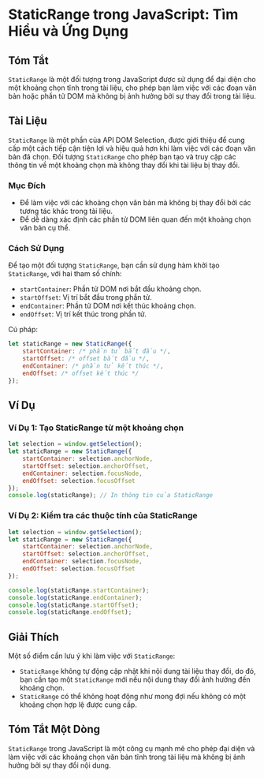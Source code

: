 <!--
Meta Description: # StaticRange trong JavaScript: Tìm Hiểu và Ứng Dụng ## Tóm Tắt `StaticRange` là một đối tượng trong JavaScript được sử dụng để đại diện cho một khoản...
Meta Keywords: staticrange, một, chọn, selection, khoảng
-->

# StaticRange trong JavaScript: Tìm Hiểu và Ứng Dụng

## Tóm Tắt
`StaticRange` là một đối tượng trong JavaScript được sử dụng để đại diện cho một khoảng chọn tĩnh trong tài liệu, cho phép bạn làm việc với các đoạn văn bản hoặc phần tử DOM mà không bị ảnh hưởng bởi sự thay đổi trong tài liệu.

## Tài Liệu
`StaticRange` là một phần của API DOM Selection, được giới thiệu để cung cấp một cách tiếp cận tiện lợi và hiệu quả hơn khi làm việc với các đoạn văn bản đã chọn. Đối tượng `StaticRange` cho phép bạn tạo và truy cập các thông tin về một khoảng chọn mà không thay đổi khi tài liệu bị thay đổi.

### Mục Đích
- Để làm việc với các khoảng chọn văn bản mà không bị thay đổi bởi các tương tác khác trong tài liệu.
- Để dễ dàng xác định các phần tử DOM liên quan đến một khoảng chọn văn bản cụ thể.

### Cách Sử Dụng
Để tạo một đối tượng `StaticRange`, bạn cần sử dụng hàm khởi tạo `StaticRange`, với hai tham số chính:
- `startContainer`: Phần tử DOM nơi bắt đầu khoảng chọn.
- `startOffset`: Vị trí bắt đầu trong phần tử.
- `endContainer`: Phần tử DOM nơi kết thúc khoảng chọn.
- `endOffset`: Vị trí kết thúc trong phần tử.

Cú pháp:
```javascript
let staticRange = new StaticRange({
    startContainer: /* phần tử bắt đầu */,
    startOffset: /* offset bắt đầu */,
    endContainer: /* phần tử kết thúc */,
    endOffset: /* offset kết thúc */
});
```

## Ví Dụ
### Ví Dụ 1: Tạo StaticRange từ một khoảng chọn
```javascript
let selection = window.getSelection();
let staticRange = new StaticRange({
    startContainer: selection.anchorNode,
    startOffset: selection.anchorOffset,
    endContainer: selection.focusNode,
    endOffset: selection.focusOffset
});
console.log(staticRange); // In thông tin của StaticRange
```

### Ví Dụ 2: Kiểm tra các thuộc tính của StaticRange
```javascript
let selection = window.getSelection();
let staticRange = new StaticRange({
    startContainer: selection.anchorNode,
    startOffset: selection.anchorOffset,
    endContainer: selection.focusNode,
    endOffset: selection.focusOffset
});

console.log(staticRange.startContainer);
console.log(staticRange.endContainer);
console.log(staticRange.startOffset);
console.log(staticRange.endOffset);
```

## Giải Thích
Một số điểm cần lưu ý khi làm việc với `StaticRange`:
- `StaticRange` không tự động cập nhật khi nội dung tài liệu thay đổi, do đó, bạn cần tạo một `StaticRange` mới nếu nội dung thay đổi ảnh hưởng đến khoảng chọn.
- `StaticRange` có thể không hoạt động như mong đợi nếu không có một khoảng chọn hợp lệ được cung cấp.

## Tóm Tắt Một Dòng
`StaticRange` trong JavaScript là một công cụ mạnh mẽ cho phép đại diện và làm việc với các khoảng chọn văn bản tĩnh trong tài liệu mà không bị ảnh hưởng bởi sự thay đổi nội dung.